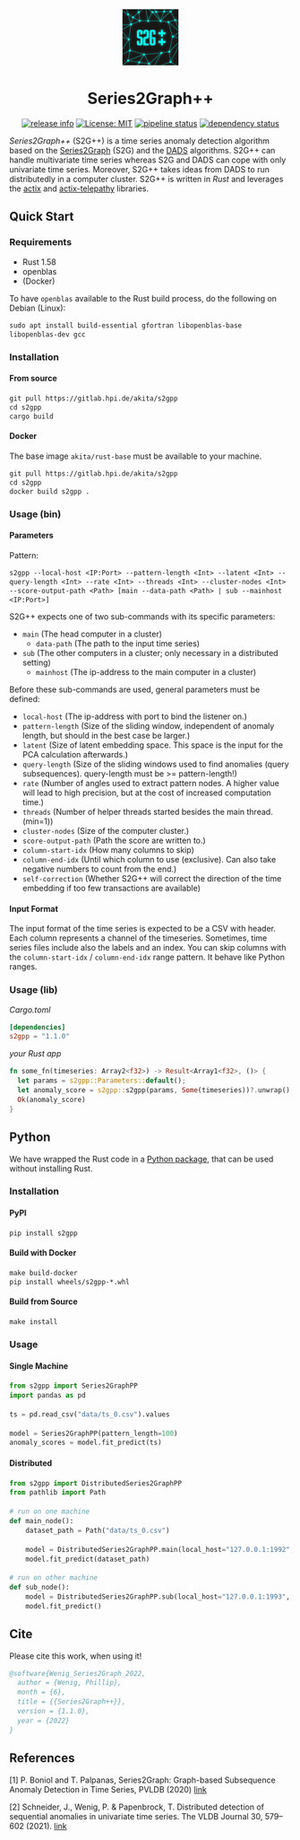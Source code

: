 <div align="center">
<img width="100px" src="./Logo.png" alt="Series2Graph++ logo"/>

# Series2Graph++

[![release info](https://img.shields.io/badge/Release-1.1.0-blue)](https://gitlab.hpi.de/phillip.wenig/s2gpp/-/releases/1.1.0)
[![License: MIT](https://img.shields.io/badge/License-MIT-yellow.svg)](https://opensource.org/licenses/MIT)
[![pipeline status](https://gitlab.hpi.de/akita/s2gpp/badges/main/pipeline.svg)](https://gitlab.hpi.de/akita/s2gpp/-/commits/main)
[![dependency status](https://deps.rs/crate/s2gpp/1.1.0/status.svg)](https://deps.rs/crate/s2gpp/1.1.0)
</div>

_Series2Graph++_ (S2G++) is a time series anomaly detection algorithm based on the [Series2Graph](https://helios2.mi.parisdescartes.fr/~themisp/series2graph/) (S2G) and the [DADS](https://hpi.de/naumann/s/dads) algorithms.
S2G++ can handle multivariate time series whereas S2G and DADS can cope with only univariate time series.
Moreover, S2G++ takes ideas from DADS to run distributedly in a computer cluster.
S2G++ is written in _Rust_ and leverages the [actix](https://github.com/actix/actix) and [actix-telepathy](https://github.com/wenig/actix-telepathy) libraries.

## Quick Start

### Requirements

- Rust 1.58
- openblas
- (Docker)

To have `openblas` available to the Rust build process, do the following on Debian (Linux):

```shell
sudo apt install build-essential gfortran libopenblas-base libopenblas-dev gcc
```

### Installation

#### From source

```shell
git pull https://gitlab.hpi.de/akita/s2gpp
cd s2gpp
cargo build
```

#### Docker

The base image `akita/rust-base` must be available to your machine.

```shell
git pull https://gitlab.hpi.de/akita/s2gpp
cd s2gpp
docker build s2gpp .
```

### Usage (bin)

#### Parameters

Pattern:
```shell
s2gpp --local-host <IP:Port> --pattern-length <Int> --latent <Int> --query-length <Int> --rate <Int> --threads <Int> --cluster-nodes <Int> --score-output-path <Path> [main --data-path <Path> | sub --mainhost <IP:Port>]
```

S2G++ expects one of two sub-commands with its specific parameters:

- `main` (The head computer in a cluster)
  - `data-path` (The path to the input time series)
- `sub` (The other computers in a cluster; only necessary in a distributed setting)
  - `mainhost` (The ip-address to the main computer in a cluster)

Before these sub-commands are used, general parameters must be defined:

- `local-host` (The ip-address with port to bind the listener on.)
- `pattern-length` (Size of the sliding window, independent of anomaly length, but should in the best case be larger.)
- `latent` (Size of latent embedding space. This space is the input for the PCA calculation afterwards.)
- `query-length` (Size of the sliding windows used to find anomalies (query subsequences). query-length must be >= pattern-length!)
- `rate` (Number of angles used to extract pattern nodes. A higher value will lead to high precision, but at the cost of increased computation time.)
- `threads` (Number of helper threads started besides the main thread. (min=1))
- `cluster-nodes` (Size of the computer cluster.)
- `score-output-path` (Path the score are written to.)
- `column-start-idx` (How many columns to skip)
- `column-end-idx` (Until which column to use (exclusive). Can also take negative numbers to count from the end.)
- `self-correction` (Whether S2G++ will correct the direction of the time embedding if too few
  transactions are available)

#### Input Format

The input format of the time series is expected to be a CSV with header. Each column represents a channel of the timeseries.
Sometimes, time series files include also the labels and an index. You can skip columns with the `column-start-idx` / `column-end-idx` range pattern. It behave like Python ranges.

### Usage (lib)

_Cargo.toml_
```toml
[dependencies]
s2gpp = "1.1.0"
```

_your Rust app_

```rust
fn some_fn(timeseries: Array2<f32>) -> Result<Array1<f32>, ()> {
  let params = s2gpp::Parameters::default();
  let anomaly_score = s2gpp::s2gpp(params, Some(timeseries))?.unwrap();
  Ok(anomaly_score)
}
```

## Python

We have wrapped the Rust code in a [Python package](https://pypi.org/project/s2gpp/), that can be used without installing Rust.

### Installation

#### PyPI

```shell
pip install s2gpp
```

#### Build with Docker

```shell
make build-docker
pip install wheels/s2gpp-*.whl
```

#### Build from Source

```shell
make install
```

### Usage

#### Single Machine

```python
from s2gpp import Series2GraphPP
import pandas as pd

ts = pd.read_csv("data/ts_0.csv").values

model = Series2GraphPP(pattern_length=100)
anomaly_scores = model.fit_predict(ts)
```

#### Distributed

```python
from s2gpp import DistributedSeries2GraphPP
from pathlib import Path

# run on one machine
def main_node():
    dataset_path = Path("data/ts_0.csv")

    model = DistributedSeries2GraphPP.main(local_host="127.0.0.1:1992", n_cluster_nodes=2, pattern_length=100)
    model.fit_predict(dataset_path)

# run on other machine
def sub_node():
    model = DistributedSeries2GraphPP.sub(local_host="127.0.0.1:1993", mainhost="127.0.0.1:1992", n_cluster_nodes=2, pattern_length=100)
    model.fit_predict()
```

## Cite

Please cite this work, when using it!

```bibtex
@software{Wenig_Series2Graph_2022,
  author = {Wenig, Phillip},
  month = {6},
  title = {{Series2Graph++}},
  version = {1.1.0},
  year = {2022}
}
```

## References

[1] P. Boniol and T. Palpanas, Series2Graph: Graph-based Subsequence Anomaly Detection in Time Series, PVLDB (2020) [link](https://helios2.mi.parisdescartes.fr/~themisp/series2graph/data/Series2Graph.pdf)

[2] Schneider, J., Wenig, P. & Papenbrock, T. Distributed detection of sequential anomalies in univariate time series. The VLDB Journal 30, 579–602 (2021). [link](https://doi.org/10.1007/s00778-021-00657-6)

